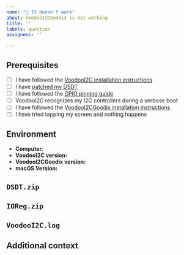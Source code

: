 ```yaml
---
name: "🚫 It doesn't work"
about: VoodooI2CGoodix is not working
title: ''
labels: question
assignees: ''

---
```


## Prerequisites
<!-- Do not submit an issue unless you can check all of these boxes, or it will be closed immediately -->
<!-- Check boxes by placing an x in them: [x] -->

* [ ] I have followed the [VoodooI2C installation instructions](https://voodooi2c.github.io/#Installation/Installation)
* [ ] I have [patched my DSDT](https://github.com/alexandred/VoodooI2C-Patches)
* [ ] I have followed the [GPIO pinning guide](https://voodooi2c.github.io/#GPIO%20Pinning/GPIO%20Pinning)
* [ ] VoodooI2C recognizes my I2C controllers during a verbose boot
* [ ] I have followed the [VoodooI2CGoodix installation instructions](https://github.com/lazd/VoodooI2CGoodix#installation)
* [ ] I have tried tapping my screen and nothing happens

## Environment
 - **Computer**: <!-- Chuwi Minibook 8 -->
 - **VoodooI2C version:** <!-- 2.2 -->
 - **VoodooI2CGoodix version:** <!-- 0.1.0 -->
 - **macOS Version:** <!-- 10.5.2 19C57 -->

## `DSDT.zip`
<!--
	1. Mount your EFI partition with these instructions https://www.modmy.com/how-mount-your-efi-partition-macos
	2. Find your DSDT.aml at /Volumes/EFI/EFI/CLOVER/ACPI/patched/DSDT.aml
	3. Attach a .zip file containing your DSDT.aml
-->


## `IOReg.zip`
<!--
	1. Dump your IORegistry with these instructions: https://www.tonymacx86.com/threads/guide-how-to-make-a-copy-of-ioreg.58368/
	2. Attach a .zip file containing your IOReg
-->


## `VoodooI2C.log`
<!--
  1. Run the following command in Terminal to dump logs from the last 10 minutes:
	sudo log show --predicate "processID == 0" --last 10m --debug --info | grep VoodooI2C > ~/Desktop/VoodooI2C.log
  2. Attach the log file
-->


## Additional context
<!-- Provide any additional information that might help us debug the issue -->

